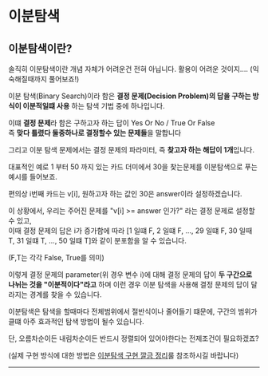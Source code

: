 # 이분탐색

## 이분탐색이란?

솔직히 이분탐색이란 개념 자체가 어려운건 전혀 아닙니다. 활용이 어려운 것이지.... (익숙해질때까지 풀어보죠!) 

이분 탐색(Binary Search)이라 함은 **결정 문제(Decision Problem)의 답을 구하는 방식이 이분적일떄 사용** 하는
탐색 기법 중에 하나입니다.

이떄 **결정 문제**라 함은 구하고자 하는 답이 Yes Or No / True Or False </br> 즉 **맞다 틀렸다 둘중하나로 결정할수 있는 
문제들**을 말합니다

그리고 이분 탐색 문제에서는 결정 문제의 파라미터, 즉 **찾고자 하는 해답이 1개**입니다.

대표적인 예로 1 부터 50 까지 있는 카드 더미에서 30을 찾는문제를 이분탐색으로 푸는 예시를 들어보죠.

편의상 i번째 카드는 v[i], 원하고자 하는 값인 30은 answer이라 설정하겠습니다.

이 상황에서, 우리는 주어진 문제를  "v[i] >= answer 인가?" 라는 결정 문제로 설정할 수 있고,</br>
이때 결정 문제의 답은 i가 증가함에 따라 [1 일떄 F, 2 일떄 F, ..., 29 일떄 F, 30 일때 T, 31 일떄  T, ..., 50 일떄 T]와 같이 분포함을 알 수 있습니다.

(F,T는 각각 False, True를 의미) 

이렇게 결정 문제의 parameter(위 경우 변수 i)에 대해 결정 문제의 답이 **두 구간으로 나뉘는 것을 "이분적이다"라고** 하며 이런 경우 이분 탐색을 사용해 결정 문제의 답이 달라지는 경계를 찾을 수 있습니다.

이분탐색은 탐색을 할때마다 전체범위에서 절반식이나 줄어들기 떄문에, 구간의 범위가 클떄 아주 효과적인 탐색 방법이 될수 있습니다.

단, 오름차순이든 내림차순이든 반드시 정렬되어 있어야한다는 전제조건이 필요하겠죠?

(실제 구현 방식에 대한 방법은 [이분탐색 구현 깔금 정리](https://github.com/jhy0285/computer-science/blob/master/%EC%95%8C%EA%B3%A0%EB%A6%AC%EC%A6%98/%EC%9D%B4%EB%B6%84%ED%83%90%EC%83%89%20%EA%B5%AC%ED%98%84%20%EA%B9%94%EB%81%94%20%EC%A0%95%EB%A6%AC.md)룰 참조하시길 바랍니다)


---